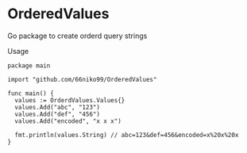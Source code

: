 # OrderedValues
Go package to create orderd query strings

Usage 
```
package main

import "github.com/66niko99/OrderedValues"

func main() {
  values := OrderdValues.Values{}
  values.Add("abc", "123")
  values.Add("def", "456")
  values.Add("encoded", "x x x")

  fmt.println(values.String) // abc=123&def=456&encoded=x%20x%20x
}
```
